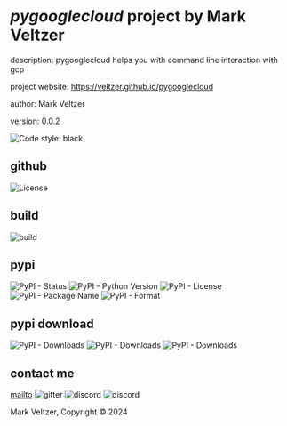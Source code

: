 # *pygooglecloud* project by Mark Veltzer

description: pygooglecloud helps you with command line interaction with gcp

project website: https://veltzer.github.io/pygooglecloud

author: Mark Veltzer

version: 0.0.2

![Code style: black](https://img.shields.io/badge/code%20style-black-000000.svg)

## github

![License](https://img.shields.io/github/license/veltzer/pygooglecloud)

## build

![build](https://github.com/veltzer/pygooglecloud/workflows/build/badge.svg)

## pypi

![PyPI - Status](https://img.shields.io/pypi/status/pygooglecloud)
![PyPI - Python Version](https://img.shields.io/pypi/pyversions/pygooglecloud)
![PyPI - License](https://img.shields.io/pypi/l/pygooglecloud)
![PyPI - Package Name](https://img.shields.io/pypi/v/pygooglecloud)
![PyPI - Format](https://img.shields.io/pypi/format/pygooglecloud)

## pypi download

![PyPI - Downloads](https://img.shields.io/pypi/dd/pygooglecloud)
![PyPI - Downloads](https://img.shields.io/pypi/dw/pygooglecloud)
![PyPI - Downloads](https://img.shields.io/pypi/dm/pygooglecloud)



## contact me
[mailto](mailto:mark.veltzer@gmail.com)
![gitter](https://img.shields.io/gitter/room/veltzer/mark.veltzer)
![discord](https://img.shields.io/discord/719336281624281119)
![discord](https://img.shields.io/discord/719336282194444302)

Mark Veltzer, Copyright © 2024
